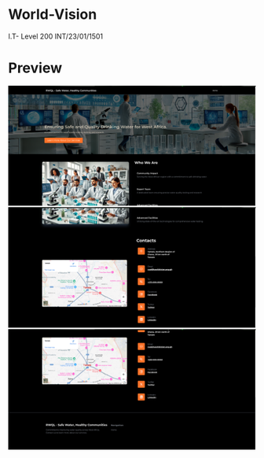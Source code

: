 # World-Vision
I.T- Level 200 INT/23/01/1501

# Preview
<img src="./screenshot/Screenshot From 2024-12-15 21-58-30.png" />
<img src="./screenshot/Screenshot From 2024-12-15 21-58-42.png" />
<img src="./screenshot/Screenshot From 2024-12-15 21-58-46.png"/>

